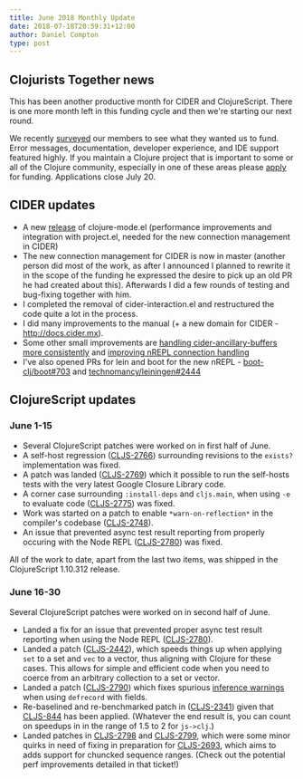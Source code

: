 ```yaml
---
title: June 2018 Monthly Update
date: 2018-07-18T20:59:31+12:00
author: Daniel Compton
type: post
---
```


## Clojurists Together news

This has been another productive month for CIDER and ClojureScript. There is one more month left in this funding cycle and then we're starting our next round.

We recently [surveyed](/news/q3-2018-survey-results/) our members to see what they wanted us to fund. Error messages, documentation, developer experience, and IDE support featured highly. If you maintain a Clojure project that is important to some or all of the Clojure community, especially in one of these areas please [apply](/open-source/) for funding. Applications close July 20.

## CIDER updates

- A new [release](https://github.com/clojure-emacs/clojure-mode/commits/master) of clojure-mode.el (performance improvements and integration with project.el, needed for the new connection management in CIDER)
- The new connection management for CIDER is now in master (another person did most of the work, as after I announced I planned to rewrite it in the scope of the funding he expressed the desire to pick up an old PR he had created about this). Afterwards I did a few rounds of testing and bug-fixing together with him.
- I completed the removal of cider-interaction.el and restructured the code quite a lot in the process.
- I did many improvements to the manual (+ a new domain for CIDER - http://docs.cider.mx).
- Some other small improvements are [handling cider-ancillary-buffers more consistently](https://github.com/clojure-emacs/cider/commit/13c76efcfc94f3c97183962f91146a851bd7a9d3) and [improving nREPL connection handling](https://github.com/clojure-emacs/cider/commit/c658d8a759adc187da70efaacf800fdc0f852021)
- I've also opened PRs for lein and boot for the new nREPL - [boot-clj/boot#703](https://github.com/boot-clj/boot/pull/703) and [technomancy/leiningen#2444](https://github.com/technomancy/leiningen/pull/2444)

## ClojureScript updates

### June 1-15

- Several ClojureScript patches were worked on in first half of June.
- A self-host regression ([CLJS-2766](https://dev.clojure.org/jira/browse/CLJS-2766)) surrounding revisions to the `exists?` implementation was fixed.
- A patch was landed ([CLJS-2769](https://dev.clojure.org/jira/browse/CLJS-2769)) which it possible to run the self-hosts tests with the very latest Google Closure Library code.
- A corner case surrounding `:install-deps` and `cljs.main`, when using `-e` to evaluate code ([CLJS-2775](https://dev.clojure.org/jira/browse/CLJS-2775)) was fixed.
- Work was started on a patch to enable `*warn-on-reflection*` in the compiler's codebase ([CLJS-2748](https://dev.clojure.org/jira/browse/CLJS-2748)).
- An issue that prevented async test result reporting from properly occuring with the Node REPL ([CLJS-2780](https://dev.clojure.org/jira/browse/CLJS-2780)) was fixed.

All of the work to date, apart from the last two items, was shipped in the ClojureScript 1.10.312 release.

### June 16-30

Several ClojureScript patches were worked on in second half of June.

- Landed a fix for an issue that prevented proper async test result reporting when using the Node REPL ([CLJS-2780](https://dev.clojure.org/jira/browse/CLJS-2780)).
- Landed a patch ([CLJS-2442](https://dev.clojure.org/jira/browse/CLJS-2442)), which speeds things up when applying `set` to a set and `vec` to a vector, thus aligning with Clojure for these cases. This allows for simple and efficient code when you need to coerce from an arbitrary collection to a set or vector.
- Landed a patch ([CLJS-2790](https://dev.clojure.org/jira/browse/CLJS-2790)) which fixes spurious [inference warnings](https://clojurescript.org/guides/externs) when using `defrecord` with fields.
- Re-baselined and re-benchmarked patch in ([CLJS-2341](https://dev.clojure.org/jira/browse/CLJS-2341)) given that [CLJS-844](https://dev.clojure.org/jira/browse/CLJS-844) has been applied. (Whatever the end result is, you can count on speedups in in the range of 1.5 to 2 for `js->clj`.)
- Landed patches in [CLJS-2798](https://dev.clojure.org/jira/browse/CLJS-2798) and [CLJS-2799](https://dev.clojure.org/jira/browse/CLJS-2799), which were some minor quirks in need of fixing in preparation for [CLJS-2693](https://dev.clojure.org/jira/browse/CLJS-2693), which aims to adds support for chuncked sequence ranges. (Check out the potential perf improvements detailed in that ticket!)
